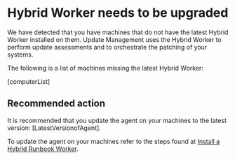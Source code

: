 <properties
pageTitle="The Hybrid Worker needs to be upgraded"
description="The Hybrid Worker needs to be upgraded for update assessments to be functional"
infoBubbleText="Found older versions of the Hybrid Worker. See details on the right."
service="microsoft.automation"
resource="automationaccounts"
authors="georgewallace"
displayOrder=""
articleId="Update_11154F5E-B93A-4F37-9C02-5A6133392FCC"
diagnosticScenario="AAOldHybridInsights"
selfHelpType="diagnostics"
supportTopicIds="32599861,32599878,32599924,32599864,32599866,32599868,32599870,32599903,32599925,32599936,32599937"
productPesIds="15607"
cloudEnvironments="public"
/>
# Hybrid Worker needs to be upgraded

We have detected that you have machines that do not have the latest Hybrid Worker installed on them. Update Management uses the Hybrid Worker to perform update assessments and to orchestrate the patching of your systems.

The following is a list of machines missing the latest Hybrid Worker:

<!--$computerList-->[computerList]<!--/$computerList-->

## Recommended action

It is recommended that you update the agent on your machines to the latest version: <!--$LatestVersionofAgent-->[LatestVersionofAgent]<!--/$LatestVersionofAgent-->.

To update the agent on your machines refer to the steps found at [Install a Hybrid Runbook Worker](https://docs.microsoft.com/azure/automation/automation-hybrid-runbook-worker#install-a-hybrid-runbook-worker).
